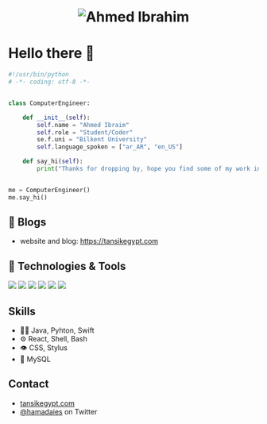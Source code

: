 <h1 align="center">
  <img src="https://raw.githubusercontent.com/one83/one83/master/name.svg" alt="Ahmed Ibrahim" />
</h1>

# Hello there 👋

```python
#!/usr/bin/python
# -*- coding: utf-8 -*-


class ComputerEngineer:

    def __init__(self):
        self.name = "Ahmed Ibraim"
        self.role = "Student/Coder"
        se.f.uni = "Bilkent University"
        self.language_spoken = ["ar_AR", "en_US"]

    def say_hi(self):
        print("Thanks for dropping by, hope you find some of my work interesting.")


me = ComputerEngineer()
me.say_hi()
```

## 📝 Blogs

- website and blog: https://tansikegypt.com


## 🔧 Technologies & Tools

![](https://img.shields.io/badge/OS-Linux-informational?style=flat&logo=linux&logoColor=white&color=6aa6f8)
![](https://img.shields.io/badge/Editor-VS_Code-informational?style=flat&logo=visual-studio-code&logoColor=white&color=6aa6f8)
![](https://img.shields.io/badge/Code-Python-informational?style=flat&logo=python&logoColor=white&color=6aa6f8)
![](https://img.shields.io/badge/Code-Java-informational?style=flat&logo=javas&logoColor=white&color=6aa6f8)
![](https://img.shields.io/badge/Code-React-informational?style=flat&logo=react&logoColor=white&color=6aa6f8)
![](https://img.shields.io/badge/Shell-Bash-informational?style=flat&logo=gnu-bash&logoColor=white&color=6aa6f8)



## Skills
- 👨‍💻 Java, Pyhton, Swift
- ⚙️ React, Shell, Bash
- 👁️ CSS, Stylus
- 💽 MySQL

## Contact
- [tansikegypt.com](https://tansikegypt.com)
- [@hamadaies](https://twitter.com/hamadaies) on Twitter
